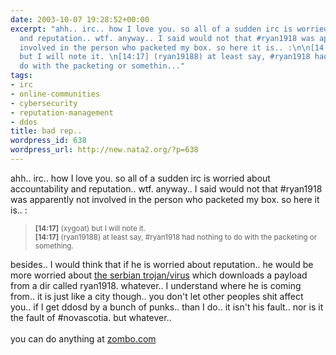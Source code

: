 ```yaml
---
date: 2003-10-07 19:28:52+00:00
excerpt: "ahh.. irc.. how I love you. so all of a sudden irc is worried about accountability
  and reputation.. wtf. anyway.. I said would not that #ryan1918 was apparently not
  involved in the person who packeted my box. so here it is.. :\n\n[14:17] (xygoat)
  but I will note it. \n[14:17] (ryan19188) at least say, #ryan1918 had nothing to
  do with the packeting or somethin..."
tags:
- irc
- online-communities
- cybersecurity
- reputation-management
- ddos
title: bad rep..
wordpress_id: 638
wordpress_url: http://new.nata2.org/?p=638
---
```


ahh.. irc.. how I love you. so all of a sudden irc is worried about accountability and reputation.. wtf. anyway.. I said would not that #ryan1918 was apparently not involved in the person who packeted my box. so here it is.. :
<blockquote><small>
<b>[14:17]</b> (xygoat) but I will note it. <br/>
<b>[14:17]</b> (ryan19188) at least say, #ryan1918 had nothing to do with the packeting or something. 
</small></blockquote>

besides.. I would think that if he is worried about reputation.. he would be more worried about <a href="http://www.canada-av.com/sensible/home.nsf/0/f3f9be5f5d19cfea85256903005dd935?OpenDocument">the serbian trojan/virus</a> which downloads a payload from a dir called ryan1918. whatever.. I understand where he is coming from.. it is just like a city though.. you don't let other peoples shit affect you.. if I get ddosd by a bunch of punks.. than I do.. it isn't his fault.. nor is it the fault of #novascotia. but whatever.. <br/><br/>
you can do anything at <a href="http://www.zombo.com">zombo.com</a>